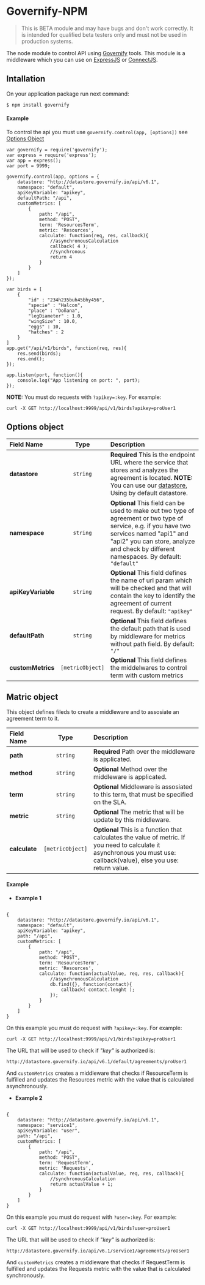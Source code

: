 # Governify-NPM 

> This is BETA module and may have bugs and don't work correctly. 
> It is intended for qualified beta testers only and must not be used in production systems.

The node module to control API using [Governify](http://governify.io) tools. This module is a middleware which you can use on [ExpressJS](http://expressjs.com/es/) or [ConnectJS](https://github.com/senchalabs/connect).

## Intallation
On your application package run next command:

```
$ npm install governify
```

#### Example
To control the api you must use ```governify.control(app, [options])``` see [Options Object](#optionsObject)

```
var governify = require('governify');
var express = require('express');
var app = express();
var port = 9999;

governify.control(app, options = {
	datastore: "http://datastore.governify.io/api/v6.1",
	namespace: "default",
	apiKeyVariable: "apikey",
	defaultPath: "/api",
	customMetrics: [
		{
			path: "/api",
			method: "POST",
			term: 'ResourcesTerm',
			metric: 'Resources',
			calculate: function(req, res, callback){
				//asynchronousCalculation
				callback( 4 );
				//synchronous
				return 4
			}
		}
	]
});

var birds = [
	{
		"id" : "234h235buh45bhy456",
		"specie" : "Halcon",
		"place" : "Doñana",
		"legDiameter" : 1.0,
		"wingSize" : 10.0,
		"eggs" : 10,
		"hatches" : 2
	}
]
app.get("/api/v1/birds", function(req, res){
	res.send(birds);
	res.end();
});

app.listen(port, function(){
	console.log("App listening on port: ", port);
});
```

**NOTE:** You must do requests with ```?apikey=:key```. For example: 
```
curl -X GET http://localhost:9999/api/v1/birds?apikey=proUser1
``` 

## <a name="optionsObject"></a> Options object


| Field Name | Type          | Description  |
| :--------- | :------------:| :------------|
| **datastore** | `string`| **Required** This is the endpoint URL where the service that stores and analyzes the agreement is located. **NOTE:** You can use our [datastore](http://datastore.governify.io/), Using by default datastore.  |
| **namespace**   | `string`| **Optional** This field can be used to make out two type of agreement or two type of service, e.g. if you have two services named "api1" and "api2" you can store, analyze and check by different namespaces. By default: `"default"` |
| **apiKeyVariable**    | `string` | **Optional** This field defines the name of url param which will be checked and that will contain the key to identify the agreement of current request. By default: `"apikey"`|
| **defaultPath** | `string`| **Optional**  This field defines the default path that is used by middleware for metrics without path field. By default: `"/"` |
| **customMetrics** | `[metricObject]`| **Optional**  This field defines the middelwares to control term with custom metrics |


## <a name="metricsObject"></a> Matric object

This object defines fileds to create a middleware and to assosiate an agreement term to it. 

| Field Name | Type          | Description  |
| :--------- | :------------:| :------------|
| **path** | `string`| **Required** Path over the middleware is applicated. |
| **method**   | `string`| **Optional** Method over the middleware is applicated. |
| **term**    | `string` | **Optional** Middleware is assosiated to this term, that must be specified on the SLA. |
| **metric** | `string`| **Optional**  The metric that will be update by this middleware. |
| **calculate** | `[metricObject]`| **Optional** This is a function that calculates the value of metric. If you need to calculate it asynchronous you must use: callback(value), else you use: return value. |


#### Example

* **Example 1**

```

{
	datastore: "http://datastore.governify.io/api/v6.1",
	namespace: "default",
	apiKeyVariable: "apikey",
	path: "/api",
	customMetrics: [
		{
			path: "/api",
			method: "POST",
			term: 'ResourcesTerm',
			metric: 'Resources',
			calculate: function(actualValue, req, res, callback){
				//asynchronousCalculation
				db.find({}, function(contact){
					callback( contact.lenght );
				});				
			}
		}
	]
}

```

 On this example you must do request with ```?apikey=:key```. For example: 

```
curl -X GET http://localhost:9999/api/v1/birds?apikey=proUser1
``` 

The URL that will be used to check if *"key"* is authorized is:

```
http://datastore.governify.io/api/v6.1/default/agreements/proUser1
``` 

And `customMetrics` creates a middleware that checks if ResourceTerm is fulfilled and updates the Resources metric with the value that is calculated asynchronously.

* **Example 2**

```

{
	datastore: "http://datastore.governify.io/api/v6.1",
	namespace: "service1",
	apiKeyVariable: "user",
	path: "/api",
	customMetrics: [
		{
			path: "/api",
			method: "POST",
			term: 'RequestTerm',
			metric: 'Requests',
			calculate: function(actualValue, req, res, callback){
				//synchronousCalculation
				return actualValue + 1;			
			}
		}
	]
}

```

 On this example you must do request with ```?user=:key```. For example: 

```
curl -X GET http://localhost:9999/api/v1/birds?user=proUser1
``` 

The URL that will be used to check if *"key"* is authorized is:

```
http://datastore.governify.io/api/v6.1/service1/agreements/proUser1
``` 

And `customMetrics` creates a middleware that checks if RequestTerm is fulfilled and updates the Requests metric with the value that is calculated synchronously.